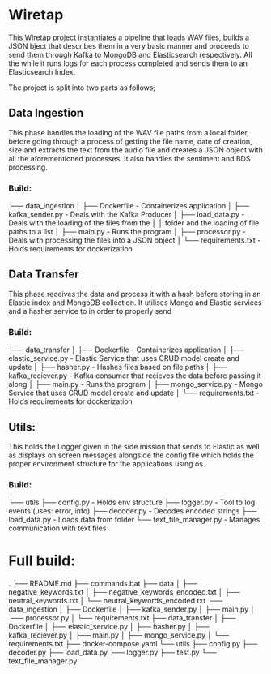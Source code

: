 # Wiretap

This Wiretap project instantiates a pipeline that loads WAV files, 
builds a JSON bject that describes them in a very basic manner 
and proceeds to send them through Kafka to MongoDB and Elasticsearch respectively.
All the while it runs logs for each process completed and sends them to an Elasticsearch Index.

The project is split into two parts as follows;

 ## Data Ingestion

This phase handles the loading of the WAV file paths from a local folder, before going through a process
of getting the file name, date of creation, size and extracts the text from the audio file and creates a JSON
object with all the aforementioned processes. It also handles the sentiment and BDS processing.

### Build:

├── data_ingestion
│ ├── Dockerfile - Containerizes application
│ ├── kafka_sender.py - Deals with the Kafka Producer
│ ├── load_data.py - Deals with the loading of the files from the 
│ │                  folder and the loading of file paths to a list
│ ├── main.py - Runs the program
│ ├── processor.py - Deals with processing the files into a JSON object
│ └── requirements.txt - Holds requirements for dockerization


## Data Transfer

This phase receives the data and process it with a hash before storing in an Elastic index
and MongoDB collection. It utilises Mongo and Elastic services and a hasher service to in order to properly send

### Build:

├── data_transfer
│ ├── Dockerfile - Containerizes application
│ ├── elastic_service.py - Elastic Service that uses CRUD model create and update
│ ├── hasher.py - Hashes files based on file paths
│ ├── kafka_reciever.py - Kafka consumer that recieves the data before passing it along
│ ├── main.py - Runs the program
│ ├── mongo_service.py - Mongo Service that uses CRUD model create and update
│ └── requirements.txt - Holds requirements for dockerization

## Utils:

This holds the Logger given in the side mission that sends to Elastic as well as displays on screen messages
alongside the config file which holds the proper environment structure for the applications using os.

### Build:

└── utils 
    ├── config.py - Holds env structure
    ├── logger.py - Tool to log events (uses: error, info)
    ├── decoder.py - Decodes encoded strings
    ├── load_data.py - Loads data from folder
    └── text_file_manager.py - Manages communication with text files

# Full build:

.
├── README.md
├── commands.bat
├── data
│ ├── negative_keywords.txt
│ ├── negative_keywords_encoded.txt
│ ├── neutral_keywords.txt
│ └── neutral_keywords_encoded.txt
├── data_ingestion
│ ├── Dockerfile
│ ├── kafka_sender.py
│ ├── main.py
│ ├── processor.py
│ └── requirements.txt
├── data_transfer
│ ├── Dockerfile
│ ├── elastic_service.py
│ ├── hasher.py
│ ├── kafka_reciever.py
│ ├── main.py
│ ├── mongo_service.py
│ └── requirements.txt
├── docker-compose.yaml
└── utils
    ├── config.py
    ├── decoder.py
    ├── load_data.py
    ├── logger.py
    ├── test.py
    └── text_file_manager.py

